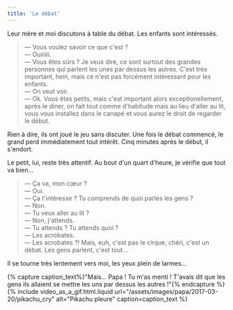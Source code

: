 ```yaml
---
title: 'Le débat'
---
```


Leur mère et moi discutons à table du débat. Les enfants sont intéressés.

> — Vous voulez savoir ce que c'est ?  
> — Ouiiiiii.  
> — Vous êtes sûrs ? Je veux dire, ce sont surtout des grandes personnes qui
> parlent les unes par dessus les autres. C'est très important, hein, mais ce
> n'est pas forcément intéressant pour les enfants.  
> — On veut voir.  
> — Ok. Vous êtes petits, mais c'est important alors exceptionellement, après le
> diner, on fait tout comme d'habitude mais au lieu d'aller au lit, vous vous
> installez dans le canapé et vous aurez le droit de regarder le début.

Rien à dire, ils ont joué le jeu sans discuter. Une fois le débat commencé, le
grand perd immédiatement tout intérêt. Cinq minutes après le début, il s'endort.

Le petit, lui, reste très attentif. Au bout d'un quart d'heure, je vérifie que
tout va bien…

> — Ça va, mon cœur ?  
> — Oui.  
> — Ça t'intéresse ? Tu comprends de quoi parles les gens ?  
> — Non.  
> — Tu veux aller au lit ?  
> — Non, j'attends.  
> — Tu attends ? Tu attends quoi ?  
> — Les acrobates.  
> — Les acrobates ?! Mais, euh, c'est pas le cirque, chéri, c'est un débat. Les
> gens parlent, c'est tout…

Il se tourne très lentement vers moi, les yeux plein de larmes…

{% capture caption_text%}"Mais… Papa ! Tu m'as menti ! T'avais dit que les gens
ils allaient se mettre les uns par dessus les autres !"{% endcapture %}
{% include video_as_a_gif.html.liquid
url="/assets/images/papa/2017-03-20/pikachu_cry"
alt="Pikachu pleure"
caption=caption_text
%}

